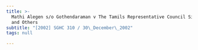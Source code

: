 ```yaml
---
title: >-
  Mathi Alegen s/o Gothendaraman v The Tamils Representative Council Singapore
  and Others
subtitle: "[2002] SGHC 310 / 30\_December\_2002"
tags: null

---
```


